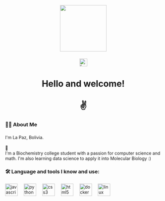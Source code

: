 <div align="center">
  <img height="150" src="https://scontent.flpb2-1.fna.fbcdn.net/v/t39.30808-6/474582706_1310823353452612_4680177427217960668_n.jpg?_nc_cat=102&ccb=1-7&_nc_sid=127cfc&_nc_ohc=vTWdnMk92lUQ7kNvgFUeVSp&_nc_oc=Adj9x4yL6e9HbrfBvmuHaQ2RB2Ep2KjtUdpdRNYaTlPDa5bkHEyqddzG3Pdk5-HjHAg&_nc_zt=23&_nc_ht=scontent.flpb2-1.fna&_nc_gid=AymH3yvRUex2SO3UspUZeBu&oh=00_AYBPrrLmu95KHSVyw-tRcHg6lKlvfdzu5jgDeyE0uasVag&oe=67B6C687"  />
</div>

###

<div align="center">
  <a href="https://www.facebook.com/tania.leon.58323431" target="_blank">
    <img src="https://img.shields.io/static/v1?message=Facebook&logo=facebook&label=&color=1877F2&logoColor=white&labelColor=&style=for-the-badge" height="25" alt="facebook logo"  />
  </a>
</div>

###

<h1 align="center">Hello and welcome!<br><br>✌️</h1>

###

<h3 align="left">👩‍💻  About Me</h3>

###

<p align="left">I'm La Paz, Bolivia.<br><br>🔭<br>I'm a Biochemistry college student with a passion for computer science and math. I'm also learning data science to apply it into Molecular Biology :)</p>

###

<h3 align="left">🛠 Language and tools I know and use:</h3>

###

<div align="left">

  <img src="https://cdn.jsdelivr.net/gh/devicons/devicon/icons/javascript/javascript-original.svg" height="40" alt="javascript logo"  />
  <img width="12" />
  <img src="https://cdn.jsdelivr.net/gh/devicons/devicon/icons/python/python-original.svg" height="40" alt="python logo"  />
  <img width="12" />
  <img src="https://cdn.jsdelivr.net/gh/devicons/devicon/icons/css3/css3-original.svg" height="40" alt="css3 logo"  />
  <img width="12" />
  <img src="https://cdn.jsdelivr.net/gh/devicons/devicon/icons/html5/html5-original.svg" height="40" alt="html5 logo"  />
  <img width="12" />
  <img src="https://cdn.jsdelivr.net/gh/devicons/devicon/icons/docker/docker-plain-wordmark.svg" height="40" alt="docker logo"  />
  <img width="12" />
  <img src="https://cdn.jsdelivr.net/gh/devicons/devicon/icons/linux/linux-original.svg" height="40" alt="linux logo"  />
  <img width="12" />
</div>


###

